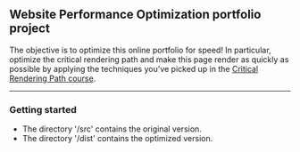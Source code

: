 ## Website Performance Optimization portfolio project

The objective is to optimize this online portfolio for speed! In particular, optimize the critical rendering path and make this page render as quickly as possible by applying the techniques you've picked up in the [Critical Rendering Path course](https://www.udacity.com/course/ud884).

---
### Getting started

* The directory '/src' contains the original version.
* The directory '/dist' contains the optimized version.

